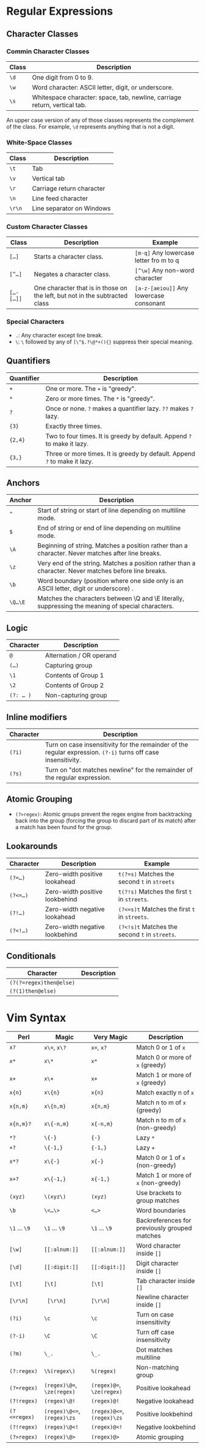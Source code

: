 # Regular Expressions

## Character Classes

### Commin Character Classes

| Class | Description                                                               |
| ---   | ---                                                                       |
| `\d`  | One digit from 0 to 9.                                                    |
| `\w`  | Word character: ASCII letter, digit, or underscore.                       |
| `\s`  | Whitespace character: space, tab, newline, carriage return, vertical tab. |

An upper case version of any of those classes represents the complement of the
class. For example, `\d` represents anything that is not a digit.

### White-Space Classes

| Class  | Description               |
| ---    | ---                       |
| `\t`   | Tab                       |
| `\v`   | Vertical tab              |
| `\r`   | Carriage return character |
| `\n`   | Line feed character       |
| `\r\n` | Line separator on Windows |

### Custom Character Classes

| Class     | Description                                                                 | Example                                 |
| ---       | ---                                                                         | --                                      |
| `[…]`     | Starts a character class.                                                   | `[m-q]` Any lowercase letter fro m to q |
| `[^…]`    | Negates a character class.                                                  | `[^\w]` Any non-word character          |
| `[…-[…]]` | One character that is in those on the left, but not in the subtracted class | `[a-z-[aeiou]]` Any lowercase consonant |

### Special Characters

- `.`: Any character except line break.
- `\`: `\` followed by any of `[\^$.?\@*+(){}` suppress their special meaning.

## Quantifiers

| Quantifier | Description                                                               |
| ---        | ---                                                                       |
| `+`        | One or more. The `+` is "greedy".                                         |
| `*`        | Zero or more times. The `*` is "greedy".                                  |
| `?`        | Once or none. `?` makes a quantifier lazy. `??` makes `?` lazy.           |
| `{3}`      | Exactly three times.                                                      |
| `{2,4}`    | Two to four times. It is greedy by default. Append `?` to make it lazy.   |
| `{3,}`     | Three or more times. It is greedy by default. Append `?` to make it lazy. |

## Anchors

| Anchor | Description                                                                                           |
| ---    | ---                                                                                                   |
| `^`    | Start of string or start of line depending on multiline mode.                                         |
| `$`    | End of string or end of line depending on multiline mode.                                             |
| `\A`   | Beginning of string. Matches a position rather than a character. Never matches after line breaks.     |
| `\z`   | Very end of the string. Matches a position rather than a character. Never matches before line breaks. |
| `\b`   | Word boundary (position where one side only is an ASCII letter, digit or underscore) .                |
| `\Q…\E`   | Matches the characters between \Q and \E literally, suppressing the meaning of special characters. |

## Logic

| Character | Description              |
| ---       | ---                      |
| `@`       | Alternation / OR operand |
| `(…)`     | Capturing group          |
| `\1`      | Contents of Group 1      |
| `\2`      | Contents of Group 2      |
| `(?: … )` | Non-capturing group      |


## Inline modifiers

| Character | Description                                                                                                   |
| ---       | ---                                                                                                           |
| `(?i)`    | Turn on case insensitivity for the remainder of the regular expression. `(?-i)` turns off case insensitivity. |
| `(?s)`    | Turn on "dot matches newline" for the remainder of the regular expression.                                     |

## Atomic Grouping

- `(?>regex)`: Atomic groups prevent the regex engine from backtracking back
  into the group (forcing the group to discard part of its match) after a match
  has been found for the group.

## Lookarounds

| Character | Description                    | Example                                            |
| ---       | ---                            | ---                                                |
| `(?=…)`   | Zero-width positive lookahead  | `t(?=s)`      Matches the second `t` in `streets`  |
| `(?<=…)`  | Zero-width positive lookbehind | `t(?!s)`      Matches the first `t` in `streets`.  |
| `(?!…)`   | Zero-width negative lookahead  | `(?<=s)t`     Matches the first `t` in `streets`.  |
| `(?<!…)`  | Zero-width negative lookbehind | `(?<!s)t`     Matches the second `t` in `streets`. |

## Conditionals

| Character               | Description |
| ---                     | ---         |
| `(?(?=regex)then@else)` |             |
| `(?(1)then@else)`       |             |

# Vim Syntax

| Perl          | Magic                       | Very Magic                 | Description                                   |
| ---           | ---                         | ---                        | ---                                           |
| `x?`          | `x\=`, `x\?`                | `x=`, `x?`                 | Match 0 or 1 of `x`                           |
| `x*`          | `x\*`                       | `x*`                       | Match 0 or more of `x` (greedy)               |
| `x+`          | `x\+`                       | `x+`                       | Match 1 or more of `x` (greedy)               |
| `x{n}`        | `x\{n}`                     | `x{n}`                     | Match exactly n of `x`                        |
| `x{n,m}`      | `x\{n,m}`                   | `x{n,m}`                   | Match n to m of `x` (greedy)                  |
| `x{n,m}?`     | `x\{-n,m}`                  | `x{-n,m}`                  | Match n to m of `x` (non-greedy)              |
| `*?`          | `\{-}`                      | `{-}`                      | Lazy `*`                                      |
| `+?`          | `\{-1,}`                    | `{-1,}`                    | Lazy `+`                                      |
| `x*?`         | `x\{-}`                     | `x{-}`                     | Match 0 or 1 of `x` (non-greedy)              |
| `x+?`         | `x\{-1,}`                   | `x{-1,}`                   | Match 1 or more of `x` (non-greedy)           |
| `(xyz)`       | `\(xyz\)`                   | `(xyz)`                    | Use brackets to group matches                 |
| `\b`          | `\<…\>`                     | `<…>`                      | Word boundaries                               |
| `\1` ... `\9` | `\1` ... `\9`               | `\1` ... `\9`              | Backreferences for previously grouped matches |
| `[\w]`        | `[[:alnum:]]`               | `[[:alnum:]]`              | Word character inside `[]`                    |
| `[\d]`        | `[[:digit:]]`               | `[[:digit:]]`              | Digit character inside `[]`                   |
| `[\t]`        | `[\t]`                      | `[\t]`                     | Tab character inside `[]`                     |
| `[\r\n]`      | ` [\r\n]`                   | `[\r\n]`                   | Newline character inside `[]`                 |
| `(?i)`        | `\c`                        | `\c`                       | Turn on case insensitivity                    |
| `(?-i)`       | `\C`                        | `\C`                       | Turn off case insensitivity                   |
| `(?m)`        | `\_.`                       | `\_.`                      | Dot matches multiline                         |
| `(?:regex)`   | `\%(regex\)`                | `%(regex)`                 | Non-matching group                            |
| `(?=regex)`   | `(regex)\@=`, `\ze(regex)`  | `(regex)@=`, `\ze(regex)`  | Positive lookahead                            |
| `(?!regex)`   | `(regex)\@!`                | `(regex)@!`                | Negative lookahead                            |
| `(?<=regex)`  | `(regex)\@<=`, `(regex)\zs` | `(regex)@<=`, `(regex)\zs` | Positive lookbehind                           |
| `(?!regex)`   | `(regex)\@<!`               | `(regex)@<!`               | Negative lookbehind                           |
| `(?>regex)`   | `(regex)\@>`                | `(regex)@>`                | Atomic grouping                               |
